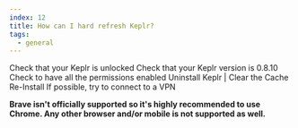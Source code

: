 ```yaml
---
index: 12
title: How can I hard refresh Keplr?
tags: 
  - general
---
```


Check that your Keplr is unlocked 
Check that your Keplr version is 0.8.10 
Check to have all the permissions enabled 
Uninstall Keplr |
Clear the Cache 
Re-Install If possible, try to connect to a VPN

**Brave isn't officially supported so it's highly recommended to use Chrome. Any other browser and/or mobile is not supported as well.**

